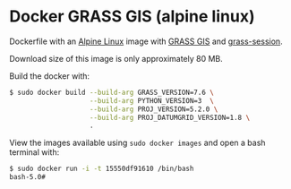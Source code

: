 # Docker GRASS GIS (alpine linux)

Dockerfile with an [Alpine Linux](https://www.alpinelinux.org/) image with [GRASS GIS](https://grass.osgeo.org/) and [grass-session](https://github.com/zarch/grass-session/).

Download size of this image is only approximately 80 MB.

Build the docker with:

```bash
$ sudo docker build --build-arg GRASS_VERSION=7.6 \
                    --build-arg PYTHON_VERSION=3  \
                    --build-arg PROJ_VERSION=5.2.0 \
                    --build-arg PROJ_DATUMGRID_VERSION=1.8 \
                    .
```

View the images available using `sudo docker images` and open a bash terminal with:

```bash
$ sudo docker run -i -t 15550df91610 /bin/bash
bash-5.0#
```
